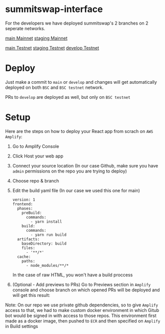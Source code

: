 # summitswap-interface

For the developers we have deployed summitswap's 2 branches on 2 seperate networks.

[main Mainnet](main.d3cj974y5wyhbr.amplifyapp.com)
[staging Mainnet](testnet.d3cj974y5wyhbr.amplifyapp.com)

[main Testnet](main.d1apfotwvb2yrn.amplifyapp.com)
[staging Testnet](staging.d1apfotwvb2yrn.amplifyapp.com)
[develop Testnet](develop.d1apfotwvb2yrn.amplifyapp.com)

# Deploy
Just make a commit to `main` or `develop` and changes will get automatically deployed on both `BSC` and `BSC testnet` network.

PRs to `develop` are deployed as well, but only on `BSC testnet`

# Setup
Here are the steps on how to deploy your React app from scrach on `AWS Amplify`:

1. Go to Amplify Console
2. Click Host your web app
3. Connect your source location (In our case Github, make sure you have `admin` permissions on the repo you are trying to deploy)
4. Choose repo & branch
5. Edit the build yaml file (In our case we used this one for main)

    ``` YML
    version: 1
    frontend:
      phases:
        preBuild:
          commands:
            - yarn install
        build:
          commands:
            - yarn run build
      artifacts:
        baseDirectory: build
        files:
          - '**/*'
      cache:
        paths:
          - node_modules/**/*
    ```
    In the case of raw HTML, you won't have a build proccess
6. (Optional - Add previews to PRs) Go to Previews section in `Amplify` console and choose branch on which opened PRs will be deployed and will get this result:

Note: 
  On our repo we use private github dependencies, so to give `Amplify` access to that, we had to make custom docker environment in which Gitub bot would be signed in with access to those repos.
  This environment first made as a docker image, then pushed to `ECR` and then specified on `Amplify` in Build settings
